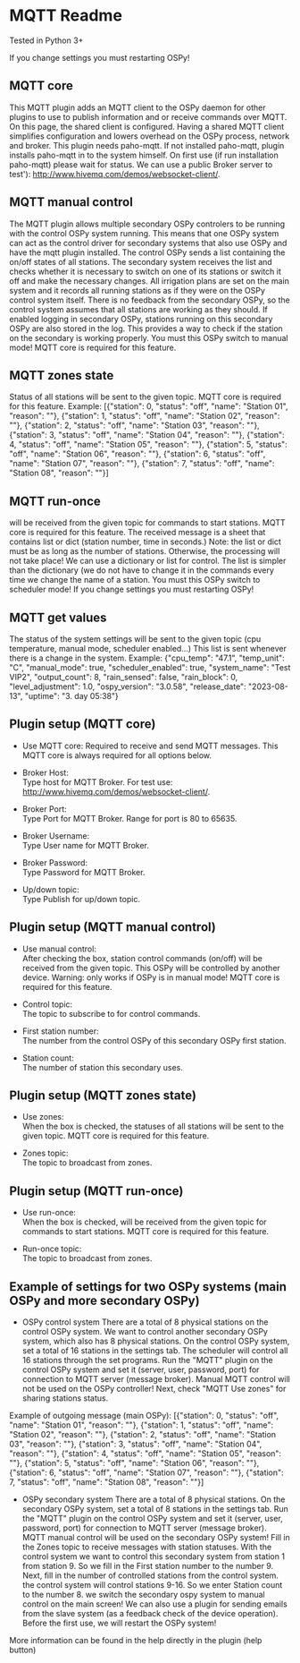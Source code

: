 MQTT Readme
====

Tested in Python 3+

If you change settings you must restarting OSPy!

MQTT core
-----------

This MQTT plugin adds an MQTT client to the OSPy daemon for other plugins to use to publish information and or receive commands over MQTT. On this page, the shared client is configured. Having a shared MQTT client simplifies configuration and lowers overhead on the OSPy process, network and broker. 
This plugin needs paho-mqtt. If not installed paho-mqtt, plugin installs paho-mqtt in to the system himself. On first use (if run installation paho-mqtt) please wait for status. We can use a public Broker server to test'): http://www.hivemq.com/demos/websocket-client/.

MQTT manual control
-----------

The MQTT plugin allows multiple secondary OSPy controlers to be running with the control OSPy system running. This means that one OSPy system can act as the control driver for secondary systems that also use OSPy and have the mqtt plugin installed. The control OSPy sends a list containing the on/off states of all stations. The secondary system receives the list and checks whether it is necessary to switch on one of its stations or switch it off and make the necessary changes. All irrigation plans are set on the main system and it records all running stations as if they were on the OSPy control system itself. There is no feedback from the secondary  OSPy, so the control system assumes that all stations are working as they should. If enabled logging in secondary OSPy, stations running on this secondary OSPy are also stored in the log. This provides a way to check if the station on the secondary is working properly. You must this OSPy switch to manual mode! MQTT core is required for this feature.

MQTT zones state
-----------

Status of all stations will be sent to the given topic. MQTT core is required for this feature. Example: [{"station": 0, "status": "off", "name": "Station 01", "reason": ""}, {"station": 1, "status": "off", "name": "Station 02", "reason": ""}, {"station": 2, "status": "off", "name": "Station 03", "reason": ""}, {"station": 3, "status": "off", "name": "Station 04", "reason": ""}, {"station": 4, "status": "off", "name": "Station 05", "reason": ""}, {"station": 5, "status": "off", "name": "Station 06", "reason": ""}, {"station": 6, "status": "off", "name": "Station 07", "reason": ""}, {"station": 7, "status": "off", "name": "Station 08", "reason": ""}]

MQTT run-once
-----------

will be received from the given topic for commands to start stations. MQTT core is required for this feature. The received message is a sheet that contains list or dict (station number, time in seconds.) Note: the list or dict must be as long as the number of stations. Otherwise, the processing will not take place! We can use a dictionary or list for control. The list is simpler than the dictionary (we do not have to change it in the commands every time we change the name of a station. You must this OSPy switch to scheduler mode! If you change settings you must restarting OSPy! 

MQTT get values
-----------

The status of the system settings will be sent to the given topic (cpu temperature, manual mode, scheduler enabled...) This list is sent whenever there is a change in the system. Example: {"cpu_temp": "47.1", "temp_unit": "C", "manual_mode": true, "scheduler_enabled": true, "system_name": "Test VIP2", "output_count": 8, "rain_sensed": false, "rain_block": 0, "level_adjustment": 1.0, "ospy_version": "3.0.58", "release_date": "2023-08-13", "uptime": "3. day 05:38"}

Plugin setup (MQTT core)
-----------

* Use MQTT core:
  Required to receive and send MQTT messages. This MQTT core is always required for all options below.

* Broker Host:  
  Type host for MQTT Broker. For test use: http://www.hivemq.com/demos/websocket-client/.

* Broker Port:  
  Type Port for MQTT Broker. Range for port is 80 to 65635.

* Broker Username:  
  Type User name for MQTT Broker.

* Broker Password:  
  Type Password for MQTT Broker.

* Up/down topic:  
  Type Publish for up/down topic. 

Plugin setup (MQTT manual control)
-----------

* Use manual control:  
  After checking the box, station control commands (on/off) will be received from the given topic. This OSPy will be controlled by another device. Warning: only works if OSPy is in manual mode! MQTT core is required for this feature.

* Control topic:  
  The topic to subscribe to for control commands.

* First station number:  
  The number from the control OSPy of this secondary OSPy first station.

* Station count:  
  The number of station this secondary uses.

Plugin setup (MQTT zones state)
-----------

* Use zones:  
  When the box is checked, the statuses of all stations will be sent to the given topic. MQTT core is required for this feature.

* Zones topic:  
  The topic to broadcast from zones.

Plugin setup (MQTT run-once)
-----------

* Use run-once:  
  When the box is checked, will be received from the given topic for commands to start stations. MQTT core is required for this feature.

* Run-once topic:  
  The topic to broadcast from zones.   


Example of settings for two OSPy systems (main OSPy and more secondary OSPy)
-----------
* OSPy control system
There are a total of 8 physical stations on the control OSPy system. We want to control another secondary OSPy system, which also has 8 physical stations. On the control OSPy system, set a total of 16 stations in the settings tab. The scheduler will control all 16 stations through the set programs. Run the "MQTT" plugin on the control OSPy system and set it (server, user, password, port) for connection to MQTT server (message broker). Manual MQTT control will not be used on the OSPy controller! Next, check "MQTT Use zones" for sharing stations status.

Example of outgoing message (main OSPy): [{"station": 0, "status": "off", "name": "Station 01", "reason": ""}, {"station": 1, "status": "off", "name": "Station 02", "reason": ""}, {"station": 2, "status": "off", "name": "Station 03", "reason": ""}, {"station": 3, "status": "off", "name": "Station 04", "reason": ""}, {"station": 4, "status": "off", "name": "Station 05", "reason": ""}, {"station": 5, "status": "off", "name": "Station 06", "reason": ""}, {"station": 6, "status": "off", "name": "Station 07", "reason": ""}, {"station": 7, "status": "off", "name": "Station 08", "reason": ""}]

* OSPy secondary system
There are a total of 8 physical stations. On the secondary OSPy system, set a total of 8 stations in the settings tab. Run the "MQTT" plugin on the control OSPy system and set it (server, user, password, port) for connection to MQTT server (message broker). MQTT manual control will be used on the secondary OSPy system! Fill in the Zones topic to receive messages with station statuses. With the control system we want to control this secondary system from station 1 from station 9. So we fill in the First station number to the number 9. Next, fill in the number of controlled stations from the control system. the control system will control stations 9-16. So we enter Station count to the number 8. we switch the secondary ospy system to manual control on the main screen! We can also use a plugin for sending emails from the slave system (as a feedback check of the device operation). Before the first use, we will restart the OSPy system!

More information can be found in the help directly in the plugin (help button)
